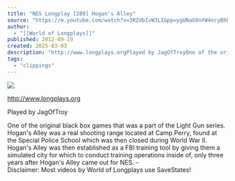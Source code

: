 ```yaml
---
title: "NES Longplay [289] Hogan's Alley"
source: "https://m.youtube.com/watch?v=3RZdbIvW3LI&pp=ygUNaG9nYW4ncyBhbGxleQ%3D%3D"
author:
  - "[[World of Longplays]]"
published: 2012-09-19
created: 2025-03-03
description: "http://www.longplays.orgPlayed by JagOfTroyOne of the original black box games that was a part of the Light Gun series.Hogan's Alley was a real shooting range located at Camp Perry, found at the"
tags:
  - "clippings"
---
```

![](https://www.youtube.com/watch?v=3RZdbIvW3LI)  

http://www.longplays.org  
  
Played by JagOfTroy  
  
One of the original black box games that was a part of the Light Gun series.  
Hogan's Alley was a real shooting range located at Camp Perry, found at the Special Police School which was then closed during World War II.  
Hogan's Alley was then established as a FBI training tool by giving them a simulated city for which to conduct training operations inside of, only three years after Hogan's Alley came out for NES. -  
Disclaimer: Most videos by World of Longplays use SaveStates!